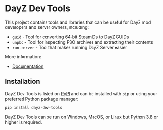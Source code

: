 # DayZ Dev Tools

This project contains tools and libraries that can be useful for DayZ mod
developers and server owners, including:

* `guid` - Tool for converting 64-bit SteamIDs to DayZ GUIDs
* `unpbo` - Tool for inspecting PBO archives and extracting their contents
* `run-server` - Tool that makes running DayZ Server easier

More information:

* [Documentation](https://dayz-dev-tools.readthedocs.io/)

## Installation

DayZ Dev Tools is listed on [PyPI](https://pypi.org/project/dayz-dev-tools/)
and can be installed with `pip` or using your preferred Python package manager:

```
pip install dayz-dev-tools
```

DayZ Dev Tools can be run on Windows, MacOS, or Linux but Python 3.8 or higher
is required.
